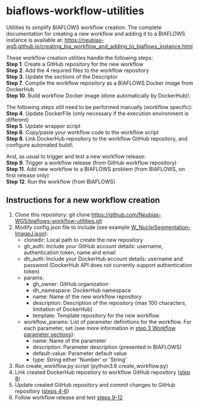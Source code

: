 # biaflows-workflow-utilities
Utilities to simplify BIAFLOWS workflow creation. The complete documentation for creating a new workflow and adding it to a BIAFLOWS instance is available at:
https://neubias-wg5.github.io/creating_bia_workflow_and_adding_to_biaflows_instance.html

These workflow creation utilities handle the following steps:\
**Step 1**. Create a GitHub repository for the new workflow\
**Step 2**. Add the 4 required files to the workflow repository\
**Step 3**. Update the sections of the Descriptor\
**Step 7**. Compile the workflow repository as a BIAFLOWS Docker image from DockerHub\
**Step 10**. Build workflow Docker image (done automatically by DockerHub)\

The following steps still need to be performed manually (workflow specific):\
**Step 4**. Update DockerFile (only necessary if the execution environment is different)\
**Step 5**. Update wrapper script\
**Step 6**. Copy/paste your workflow code to the workflow script\
**Step 8**. Link DockerHub repository to the workflow GitHub repository, and configure automated build\

And, as usual to trigger and test a new workflow release:\
**Step 9**. Trigger a workflow release (from GitHub workflow repository)\
**Step 11**. Add new workflow to a BIAFLOWS problem (from BIAFLOWS, on first release only)\
**Step 12**. Run the workflow (from BIAFLOWS)

## Instructions for a new workflow creation
1. Clone this repository: git clone https://github.com/Neubias-WG5/biaflows-workflow-utilities.git
2. Modify config.json file to include (see example [W_NucleiSegmentation-ImageJ.json](https://github.com/Neubias-WG5/biaflows-workflow-utilities/blob/master/W_NucleiSegmentation-ImageJ_example.json)):
    - clonedir: Local path to create the new repository
    - gh_auth: Include your GitHub account details: username, authentication token, name and email
    - dh_auth: Include your DockerHub account details: username and password (DockerHub API does not currently support authentication token)
    - params:
        - gh_owner: GitHub organization
        - dh_namespace: DockerHub namespace
        - name: Name of the new workflow repository
        - description: Description of the repository (max 100 characters, limitation of DockerHub)
        - template: Template repository for the new workflow
    - workflow_params: List of parameter definitions for the workflow. For each parameter, set (see more information in [step 3 Workflow parameter sections](https://neubias-wg5.github.io/creating_bia_workflow_and_adding_to_biaflows_instance.html)):
        - name: Name of the parameter
        - description: Parameter description (presented in BIAFLOWS)
        - default-value: Parameter default value
        - type: String either 'Number' or 'String'
3. Run create_workflow.py script (python3.6 create_workflow.py)
4. Link created DockerHub repository to workflow GitHub repository ([step 8](https://neubias-wg5.github.io/creating_bia_workflow_and_adding_to_biaflows_instance.html))
5. Update created GitHub repository and commit changes to GitHub repository ([steps 4-6](https://neubias-wg5.github.io/creating_bia_workflow_and_adding_to_biaflows_instance.html))
6. Follow workflow release and test [steps 9-12](https://neubias-wg5.github.io/creating_bia_workflow_and_adding_to_biaflows_instance.html)
